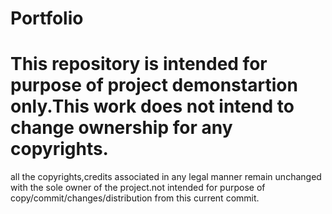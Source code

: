 # Portfolio
# This repository is intended for purpose of project demonstartion only.This work does not intend to change ownership for any copyrights.
all the copyrights,credits associated in any legal manner remain unchanged with the sole owner of the project.not intended for purpose of copy/commit/changes/distribution from this current commit.
